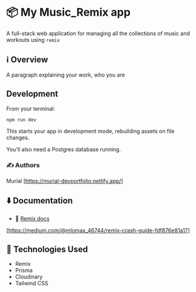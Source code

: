 # 📦 My Music_Remix app

A full-stack web application for managing all the collections of music and workouts using `remix`
## ℹ️ Overview

A paragraph explaining your work, who you are


## Development

From your terminal:

```shellscript
npm run dev
```

This starts your app in development mode, rebuilding assets on file changes.

You'll also need a Postgres database running.


### ✍️ Authors
Murial [https://murial-devportfolio.netlify.app/]


## ⬇️  Documentation

- 📖 [Remix docs](https://remix.run/docs)

[https://medium.com/@mlomax_46744/remix-crash-guide-fdf876e81a17]

## 💭 Technologies Used 

- Remix
- Prisma 
- Cloudinary
- Tailwind CSS

